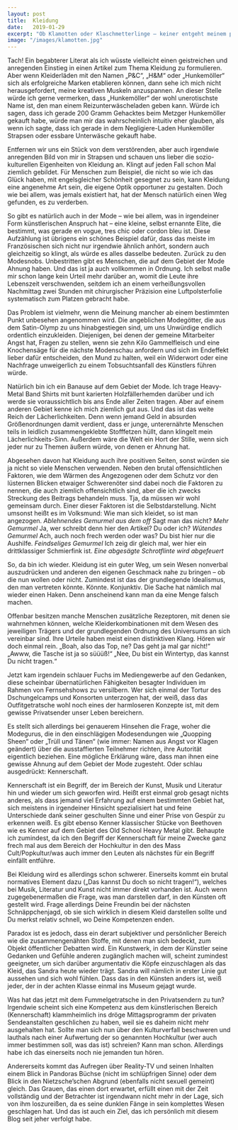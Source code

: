 ```yaml
---
layout: post
title:  Kleidung
date:   2019-01-29
excerpt: "Ob Klamotten oder Klaschmetterlinge – keiner entgeht meinem pathologischen Drang, schlechte Witze in die Welt zu setzen."
image: "/images/klamotten.jpg"
---
```


Tach! Ein begabterer Literat als ich wüsste vielleicht einen geistreichen und anregenden Einstieg in einen Artikel zum Thema Kleidung zu formulieren. Aber wenn Kleiderläden mit den Namen „P&C“, „H&M“ oder „Hunkemöller“ sich als erfolgreiche Marken etablieren können, dann sehe ich mich nicht herausgefordert, meine kreativen Muskeln anzuspannen. An dieser Stelle würde ich gerne vermerken, dass „Hunkemöller“ der wohl unerotischste Name ist, den man einem Reizunterwäscheladen geben kann. Würde ich sagen, dass ich gerade 200 Gramm Gehacktes beim Metzger Hunkemöller gekauft habe, würde man mir das wahrscheinlich intuitiv eher glauben, als wenn ich sagte, dass ich gerade in dem Negligiere-Laden Hunkemöller Strapsen oder essbare Unterwäsche gekauft habe.

Entfernen wir uns ein Stück von dem verstörenden, aber auch irgendwie anregenden Bild von mir in Strapsen und schauen uns lieber die sozio-kulturellen Eigenheiten von Kleidung an. Klingt auf jeden Fall schon Mal ziemlich gebildet. Für Menschen zum Beispiel, die nicht so wie ich das Glück haben, mit engelsgleicher Schönheit gesegnet zu sein, kann Kleidung eine angenehme Art sein, die eigene Optik opportuner zu gestalten. Doch wie bei allem, was jemals existiert hat, hat der Mensch natürlich einen Weg gefunden, es zu verderben.

So gibt es natürlich auch in der Mode – wie bei allem, was in irgendeiner Form künstlerischen Anspruch hat – eine kleine, selbst ernannte Elite, die bestimmt, was gerade en vogue, tres chic oder cordon bleu ist. Diese Aufzählung ist übrigens ein schönes Beispiel dafür, dass das meiste im Französischen sich nicht nur irgendwie ähnlich anhört, sondern auch gleichzeitig so klingt, als würde es alles dasselbe bedeuten. Zurück zu den Modesnobs. Unbestritten gibt es Menschen, die auf dem Gebiet der Mode Ahnung haben. Und das ist ja auch vollkommen in Ordnung. Ich selbst maße mir schon lange kein Urteil mehr darüber an, womit die Leute ihre Lebenszeit verschwenden, seitdem ich an einem verheißungsvollen Nachmittag zwei Stunden mit chirurgischer Präzision eine Luftpolsterfolie systematisch zum Platzen gebracht habe.

Das Problem ist vielmehr, wenn die Meinung mancher ab einem bestimmten Punkt unbesehen angenommen wird. Die angeblichen Modegötter, die aus dem Satin-Olymp zu uns hinabgestiegen sind, um uns Unwürdige endlich ordentlich einzukleiden. Diejenigen, bei denen der gemeine Mitarbeiter Angst hat, Fragen zu stellen, wenn sie zehn Kilo Gammelfleisch und eine Knochensäge für die nächste Modenschau anfordern und sich im Endeffekt lieber dafür entscheiden, den Mund zu halten, weil ein Widerwort oder eine Nachfrage unweigerlich zu einem Tobsuchtsanfall des Künstlers führen würde.

Natürlich bin ich ein Banause auf dem Gebiet der Mode. Ich trage Heavy-Metal Band Shirts mit bunt karierten Holzfällerhemden darüber und ich werde sie voraussichtlich bis ans Ende aller Zeiten tragen. Aber auf einem anderen Gebiet kenne ich mich ziemlich gut aus. Und das ist das weite Reich der Lächerlichkeiten. Denn wenn jemand Geld in absurden Größenordnungen damit verdient, dass er junge, unterernährte Menschen teils in leidlich zusammengeklebte Stofffetzen hüllt, dann klingelt mein Lächerlichkeits-Sinn. Außerdem wäre die Welt ein Hort der Stille, wenn sich jeder nur zu Themen äußern würde, von denen er Ahnung hat.

Abgesehen davon hat Kleidung auch ihre positiven Seiten, sonst würden sie ja nicht so viele Menschen verwenden. Neben den brutal offensichtlichen Faktoren, wie dem Wärmen des Angezogenen oder dem Schutz vor den lüsternen Blicken etwaiger Schwerenöter sind dabei noch die Faktoren zu nennen, die auch ziemlich offensichtlich sind, aber die ich zwecks Streckung des Beitrags behandeln muss. Tja, da müssen wir wohl gemeinsam durch. Einer dieser Faktoren ist die Selbstdarstellung. 
Nicht umsonst heißt es im Volksmund: Wie man sich kleidet, so ist man angezogen.
*Ablehnendes Gemurmel aus dem off*
Sagt man das nicht?
*Mehr Gemurmel*
Ja, wer schreibt denn hier den Artikel? Du oder ich?
*Wütendes Gemurmel*
Ach, auch noch frech werden oder was? Du bist hier nur die Aushilfe.
*Feindseliges Gemurmel*
Ich zeig dir gleich mal, wer hier ein drittklassiger Schmierfink ist. 
*Eine abgesägte Schrotflinte wird abgefeuert*

So, da bin ich wieder. Kleidung ist ein guter Weg, um sein Wesen nonverbal auszudrücken und anderen den eigenen Geschmack nahe zu bringen – ob die nun wollen oder nicht. Zumindest ist das der grundlegende Idealismus, den man vertreten könnte. Könnte. Konjunktiv. Die Sache hat nämlich mal wieder einen Haken. Denn anscheinend kann man da eine Menge falsch machen.

Offenbar besitzen manche Menschen zusätzliche Rezeptoren, mit denen sie wahrnehmen können, welche Kleiderkombinationen mit dem Wesen des jeweiligen Trägers und der grundlegenden Ordnung des Universums an sich vereinbar sind. Ihre Urteile haben meist einen distinktiven Klang. 
Hören wir doch einmal rein.
„Boah, also das Top, ne? Das geht ja mal gar nicht!“
„Awww, die Tasche ist ja so süüüß!“
„Nee, Du bist ein Wintertyp, das kannst Du nicht tragen.“

Jetzt kam irgendein schlauer Fuchs im Mediengewerbe auf den Gedanken, diese scheinbar übernatürlichen Fähigkeiten besagter Individuen im Rahmen von Fernsehshows zu versilbern. Wer sich einmal der Tortur des Dschungelcamps und Konsorten unterzogen hat, der weiß, dass das Outfitgetratsche wohl noch eines der harmloseren Konzepte ist, mit dem gewisse Privatsender unser Leben bereichern.

Es stellt sich allerdings bei genauerem Hinsehen die Frage, woher die Modegurus, die in den einschlägigen Modesendungen wie „Quopping Sheen“ oder „Trüll und Tänen“ (wie immer: Namen aus Angst vor Klagen geändert) über die ausstaffierten Teilnehmer richten, ihre Autorität eigentlich beziehen. Eine mögliche Erklärung wäre, dass man ihnen eine gewisse Ahnung auf dem Gebiet der Mode zugesteht. Oder schlau ausgedrückt: Kennerschaft.

Kennerschaft ist ein Begriff, der im Bereich der Kunst, Musik und Literatur hin und wieder um sich geworfen wird. Heißt erst einmal grob gesagt nichts anderes, als dass jemand viel Erfahrung auf einem bestimmten Gebiet hat, sich meistens in irgendeiner Hinsicht spezialisiert hat und feine Unterschiede dank seiner geschulten Sinne und einer Prise von Gespür zu erkennen weiß. Es gibt ebenso Kenner klassischer Stücke von Beethoven wie es Kenner auf dem Gebiet des Old School Heavy Metal gibt. Behaupte ich zumindest, da ich den Begriff der Kennerschaft für meine Zwecke ganz frech mal aus dem Bereich der Hochkultur in den des Mass Cult/Popkultur/was auch immer den Leuten als nächstes für ein Begriff einfällt entführe.

Bei Kleidung wird es allerdings schon schwerer. Einerseits kommt ein brutal normatives Element dazu („Das kannst Du doch so nicht tragen!“), welches bei Musik, Literatur und Kunst nicht immer direkt vorhanden ist. Auch wenn zugegebenermaßen die Frage, was man darstellen darf, in den Künsten oft gestellt wird. Frage allerdings Deine Freundin bei der nächsten Schnäppchenjagd, ob sie sich wirklich in diesem Kleid darstellen sollte und Du merkst relativ schnell, wo Deine Kompetenzen enden.

Paradox ist es jedoch, dass ein derart subjektiver und persönlicher Bereich wie die zusammengenähten Stoffe, mit denen man sich bedeckt, zum Objekt öffentlicher Debatten wird. Ein Kunstwerk, in dem der Künstler seine Gedanken und Gefühle anderen zugänglich machen will, scheint zumindest geeigneter, um sich darüber argumentativ die Köpfe einzuschlagen als das Kleid, das Sandra heute wieder trägt. Sandra will nämlich in erster Linie gut aussehen und sich wohl fühlen. Dass das in den Künsten anders ist, weiß jeder, der in der achten Klasse einmal ins Museum gejagt wurde.

Was hat das jetzt mit dem Fummelgetratsche in den Privatsendern zu tun? Irgendwie scheint sich eine Kompetenz aus dem künstlerischen Bereich (Kennerschaft) klammheimlich ins dröge Mittagsprogramm der privaten Sendeanstalten geschlichen zu haben, weil sie es daheim nicht mehr ausgehalten hat. Sollte man sich nun über den Kulturverfall beschweren und lauthals nach einer Aufwertung der so genannten Hochkultur (wer auch immer bestimmen soll, was das ist) schreien? Kann man schon. Allerdings habe ich das einerseits noch nie jemanden tun hören.

Andererseits kommt das Aufregen über Reality-TV und seinen Inhalten einem Blick in Pandoras Büchse (nicht im schlüpfrigen Sinne) oder dem Blick in den Nietzsche’schen Abgrund (ebenfalls nicht sexuell gemeint) gleich. Das Grauen, das einen dort erwartet, erfüllt einen mit der Zeit vollständig und der Betrachter ist irgendwann nicht mehr in der Lage, sich von ihm loszureißen, da es seine dunklen Fänge in sein komplettes Wesen geschlagen hat. Und das ist auch ein Ziel, das ich persönlich mit diesem Blog seit jeher verfolgt habe.
